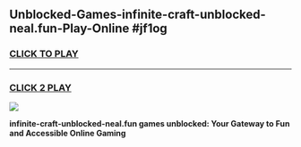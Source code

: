 
## Unblocked-Games-infinite-craft-unblocked-neal.fun-Play-Online #jf1og
<h3>
<a href="https://news.freeplayer.one?title=infinite-craft-unblocked-neal.fun&ref=3">CLICK TO PLAY</a></h3>
<hr>

<h3>
<a href="https://news.freeplayer.one?title=infinite-craft-unblocked-neal.fun&ref=3">CLICK 2 PLAY</a>
  
</h3>

<a href="https://news.freeplayer.one?title=infinite-craft-unblocked-neal.fun&ref=3"><img src="https://clearcache.store/games.png"></a>


**infinite-craft-unblocked-neal.fun games unblocked: Your Gateway to Fun and Accessible Online Gaming**
